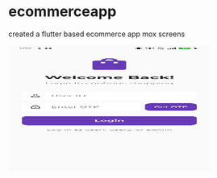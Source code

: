 # ecommerceapp
created a flutter based ecommerce app mox screens  

<a href="https://github.com/srivishnu-2001/ecommerceapp/blob/main/video.mp4">
  <img src="https://github.com/srivishnu-2001/ecommerceapp/blob/main/image.jpg" alt="Watch the video" width="400" height="250">
</a>
